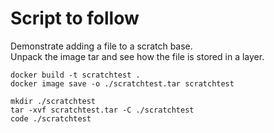 # Script to follow
Demonstrate adding a file to a scratch base.    
Unpack the image tar and see how the file is stored in a layer. 

```
docker build -t scratchtest .
docker image save -o ./scratchtest.tar scratchtest

mkdir ./scratchtest
tar -xvf scratchtest.tar -C ./scratchtest
code ./scratchtest
```

